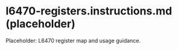 # l6470-registers.instructions.md (placeholder)

Placeholder: L6470 register map and usage guidance.
